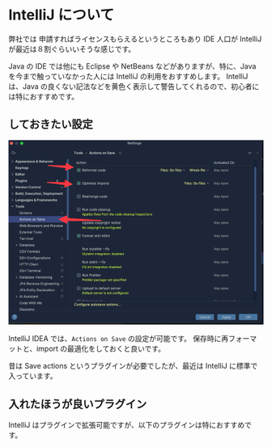# IntelliJ について

弊社では 申請すればライセンスもらえるというところもあり IDE 人口が IntelliJ が最近は８割ぐらいいそうな感じです。

Java の IDE では他にも Eclipse や NetBeans などがありますが、特に、Java を今まで触っていなかった人には IntelliJ の利用をおすすめします。
IntelliJ は、Java の良くない記法などを黄色く表示して警告してくれるので、初心者には特におすすめです。

## しておきたい設定

![img.png](img.png)

IntelliJ IDEA では、`Actions on Save` の設定が可能です。
保存時に再フォーマットと、import の最適化をしておくと良いです。

昔は Save actions というプラグインが必要でしたが、最近は IntelliJ に標準で入っています。

## 入れたほうが良いプラグイン

IntelliJ はプラグインで拡張可能ですが、以下のプラグインは特におすすめです。

